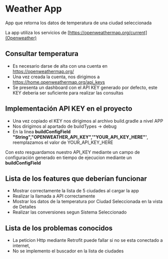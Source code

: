# Weather App
 App que retorna los datos de temperatura de una ciudad seleccionada

 La app utiliza los servicios de [https://openweathermap.org/current](Openweather)

## Consultar temperatura
 - Es necesario darse de alta con una cuenta en https://openweathermap.org/
 - Una vez creada la cuenta, nos dirigimos a https://home.openweathermap.org/api_keys
 - Se presenta un dashboard  con el API KEY generado por defecto, este KEY deberia ser suficiente para realizar las consultas

## Implementación API KEY en el proyecto

 - Una vez copiado el KEY nos dirigimos al archivo build.gradle a nivel APP
 - Nos dirigimos al apartado de buildTypes -> debug
 - En la linea **buildConfigField "String","OPENWEATHER_API_KEY",'"YOUR_API_KEY_HERE"'**, reemplazamos el valor de YOUR_API_KEY_HERE

 Con esto resguardamos nuestro API_KEY mediante un campo de configuración generado en tiempo de ejecucion mediante un **buildConfigField**

## Lista de los features que deberían funcionar

 - Mostrar correctamente la lista de 5 ciudades al cargar la app
 - Realizar la llamada a API correctamente
 - Mostrar los datos de la temperatura por Ciudad Seleccionada en la vista de Detalles
 - Realizar las conversiones segun Sistema Seleccionado

## Lista de los problemas conocidos

 - La peticion Http mediante Retrofit puede fallar si no se esta conectado a internet,
 - No se implemento el buscador en la lista de ciudades 